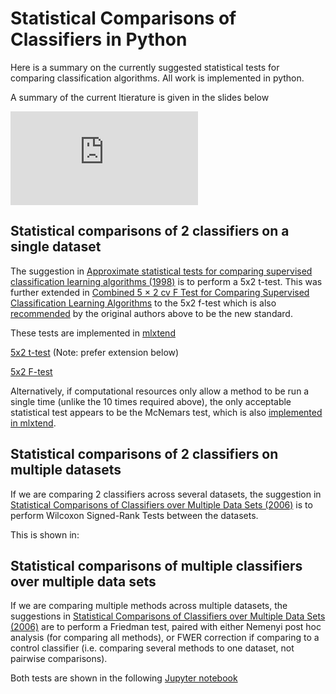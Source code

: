 # Statistical Comparisons of Classifiers in Python

Here is a summary on the currently suggested statistical tests for comparing classification algorithms.
All work is implemented in python.

A summary of the current ltierature is given in the slides below


![title.png](https://github.com/ben-ix/MethodComparisonsInPython/blob/master/Significance%20Testing%20for%20Classification.pdf)

## Statistical comparisons of 2 classifiers on a single dataset

The suggestion in 
[Approximate statistical tests for comparing supervised classification learning algorithms (1998)](https://www.mitpressjournals.org/doi/pdfplus/10.1162/089976698300017197) is to perform a 5x2 t-test. This was further extended in [Combined 5 × 2 cv F Test for Comparing Supervised Classification Learning Algorithms](https://www.cmpe.boun.edu.tr/~ethem/files/papers/NC110804.PDF) to the 5x2 f-test which is also [recommended](https://twitter.com/tdietterich/status/955280111481208834) by the original authors above to be the new standard.

These tests are implemented in [mlxtend](https://www.github.com/rasbt/mlxtend)

[5x2 t-test](http://rasbt.github.io/mlxtend/user_guide/evaluate/paired_ttest_5x2cv/) (Note: prefer extension below)

[5x2 F-test](http://rasbt.github.io/mlxtend/user_guide/evaluate/combined_ftest_5x2cv/)

Alternatively, if computational resources only allow a method to be run a single time (unlike the 10 times required above), the only acceptable statistical test appears to be the McNemars test, which is also [implemented in mlxtend](http://rasbt.github.io/mlxtend/user_guide/evaluate/mcnemar/). 

## Statistical comparisons of 2 classifiers on multiple datasets

If we are comparing 2 classifiers across several datasets, the suggestion in [Statistical Comparisons of Classifiers over Multiple Data Sets (2006)](http://citeseerx.ist.psu.edu/viewdoc/download?doi=10.1.1.141.3142&rep=rep1&type=pdf) is to perform Wilcoxon Signed-Rank Tests between the datasets.

This is shown in: 

## Statistical comparisons of multiple classifiers over multiple data sets

If we are comparing multiple methods across multiple datasets, the suggestions in [Statistical Comparisons of Classifiers over Multiple Data Sets (2006)](http://citeseerx.ist.psu.edu/viewdoc/download?doi=10.1.1.141.3142&rep=rep1&type=pdf) are to perform a Friedman test, paired with either Nemenyi post hoc analysis (for comparing all methods), or FWER correction if comparing to a control classifier (i.e. comparing several methods to one dataset, not pairwise comparisons).

Both tests are shown in the following  [Jupyter notebook](StatisticalTests.ipynb)

